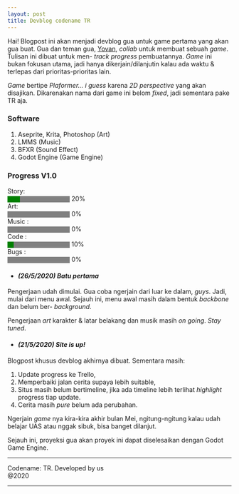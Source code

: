 ```yaml
---
layout: post
title: Devblog codename TR
---
```


Hai! Blogpost ini akan menjadi devblog gua untuk game pertama yang akan gua buat. Gua dan teman gua, [Yovan](http://instagram.com/yovan_yw), _collab_ untuk membuat sebuah _game_. Tulisan ini dibuat untuk men- _track progress_ pembuatannya. _Game_ ini bukan fokusan utama, jadi hanya dikerjain/dilanjutin kalau ada waktu & terlepas dari prioritas-prioritas lain.

_Game_ bertipe _Plaformer... i guess_ karena _2D perspective_ yang akan disajikan. Dikarenakan nama dari game ini belom _fixed_, jadi sementara pake TR aja.

### Software
1. Aseprite, Krita, Photoshop (Art)
2. LMMS (Music)
3. BFXR (Sound Effect)
4. Godot Engine (Game Engine)

### Progress V1.0
<label for="file">Story:</label> <br><progress id="file" value="20" max="100" style="background-color:white; color: black; border-radius: 2px;"> 0% </progress> 20% <br>
<label for="file">Art:</label> <br><progress id="file" value="0" max="100" style="background-color:white; color: black; border-radius: 2px;"> 0% </progress> 0% <br>
<label for="file">Music :</label><br> <progress id="file" value="0" max="100" style="background-color:white; color: black; border-radius: 2px;"> 0% </progress> 0% <br>
<label for="file">Code :</label><br> <progress id="file" value="10" max="100" style="background-color:white; color: black; border-radius: 2px;"> 0% </progress> 10% <br>
<label for="file">Bugs :</label><br> <progress id="file" value="0" max="100" style="background-color:white; color: black; border-radius: 2px;"> 0% </progress> 0% <br>

* #### *(26/5/2020) Batu pertama*

Pengerjaan udah dimulai. Gua coba ngerjain dari luar ke dalam, _guys_. Jadi, mulai dari menu awal. Sejauh ini, menu awal masih dalam bentuk _backbone_ dan belum ber- _background_. 

Pengerjaan _art_ karakter & latar belakang dan musik masih _on going_. _Stay tuned_.

* #### *(21/5/2020) Site is up!*

Blogpost khusus devblog akhirnya dibuat. Sementara masih:
1. Update progress ke Trello,
2. Memperbaiki jalan cerita supaya lebih suitable,
3. Situs masih belum bertimeline, jika ada timeline lebih terlihat _highlight_ progress tiap update.
4. Cerita masih _pure_ belum ada perubahan.

Ngerjain _game_ nya kira-kira akhir bulan Mei, ngitung-ngitung kalau udah belajar UAS atau nggak sibuk, bisa banget dilanjut.

Sejauh ini, proyeksi gua akan proyek ini dapat diselesaikan dengan Godot Game Engine. 
   
---- 
 Codename: TR. Developed by us  
 @2020
<hr>
